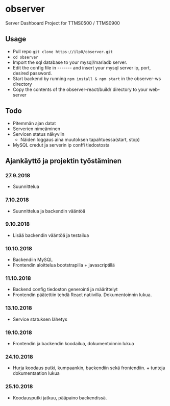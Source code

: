 # observer
Server Dashboard
Project for TTMS0500 /  TTMS0900

## Usage

- Pull repo `git clone https://ilp0/observer.git`
- `cd observer`
- Import the sql database to your mysql/mariadb server.
- Edit the config file in ------- and insert your mysql server ip, port, desired password.
- Start backend by running `npm install & npm start` in the observer-ws directory
- Copy the contents of the observer-react/build/ directory to your web-server

## Todo

- Pitemmän ajan datat
- Serverien nimeäminen
- Servicen status näkyviin
  * Näiden loggaus aina muutoksen tapahtuessa(start, stop)
- MySQL credut ja serverin ip conffi tiedostosta

## Ajankäyttö ja projektin työstäminen
### 27.9.2018
- Suunnittelua
### 7.10.2018
- Suunnittelua ja backendin vääntöä
### 9.10.2018
- Lisää backendin vääntöä ja testailua
### 10.10.2018
- Backendiin MySQL
- Frontendin aloittelua bootstrapilla + javascriptillä
### 11.10.2018
- Backend config tiedoston generointi ja määrittelyt
- Frontendin päätettiin tehdä React natiivilla. Dokumentoinnin lukua.
### 13.10.2018
- Service statuksen lähetys
### 19.10.2018
- Frontendin ja backendin koodailua, dokumentoinnin lukua
### 24.10.2018
- Hurja koodaus putki, kumpaankin, backendiin sekä frontendiin. + tunteja dokumentaation lukua
### 25.10.2018
- Koodausputki jatkuu, pääpaino backendissä.
